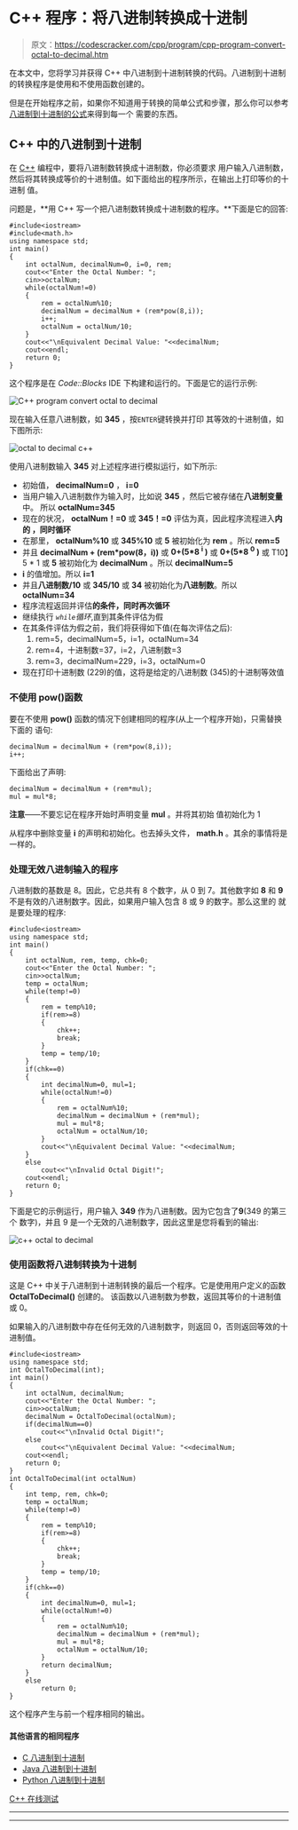 # C++ 程序：将八进制转换成十进制

> 原文：<https://codescracker.com/cpp/program/cpp-program-convert-octal-to-decimal.htm>

在本文中，您将学习并获得 C++ 中八进制到十进制转换的代码。八进制到十进制的转换程序是使用和不使用函数创建的。

但是在开始程序之前，如果你不知道用于转换的简单公式和步骤，那么你可以参考[八进制到十进制的公式](/computer-fundamental/octal-to-decimal.htm)来得到每一个 需要的东西。

## C++ 中的八进制到十进制

在 [C++](/cpp/index.htm) 编程中，要将八进制数转换成十进制数，你必须要求 用户输入八进制数，然后将其转换成等价的十进制值。如下面给出的程序所示，在输出上打印等价的十进制 值。

问题是，**用 C++ 写一个把八进制数转换成十进制数的程序。**下面是它的回答:

```
#include<iostream>
#include<math.h>
using namespace std;
int main()
{
    int octalNum, decimalNum=0, i=0, rem;
    cout<<"Enter the Octal Number: ";
    cin>>octalNum;
    while(octalNum!=0)
    {
        rem = octalNum%10;
        decimalNum = decimalNum + (rem*pow(8,i));
        i++;
        octalNum = octalNum/10;
    }
    cout<<"\nEquivalent Decimal Value: "<<decimalNum;
    cout<<endl;
    return 0;
}
```

这个程序是在 *Code::Blocks* IDE 下构建和运行的。下面是它的运行示例:

![C++ program convert octal to decimal](img/b59e714b115e757ffb7efdf45fdd0bf8.png)

现在输入任意八进制数，如 **345** ，按`ENTER`键转换并打印 其等效的十进制值，如下图所示:

![octal to decimal c++](img/b1af30b3a2285810e4d1933ee8aa2fa6.png)

使用八进制数输入 **345** 对上述程序进行模拟运行，如下所示:

*   初始值， **decimalNum=0** ， **i=0**
*   当用户输入八进制数作为输入时，比如说 **345** ，然后它被存储在**八进制变量**中。 所以 **octalNum=345**
*   现在的状况， **octalNum！=0** 或 **345！=0** 评估为真，因此程序流程进入**内的 ，同时循环**
*   在那里， **octalNum%10** 或 **345%10** 或 **5** 被初始化为 **rem** 。所以 **rem=5**
*   并且 **decimalNum + (rem*pow(8，i))** 或 **0+(5*8 <sup>i</sup> )** 或 **0+(5*8 <sup>0</sup> )** 或 T10】5 * 1 或 **5** 被初始化为 **decimalNum** 。所以 **decimalNum=5**
*   **i** 的值增加。所以 **i=1**
*   并且**八进制数/10** 或 **345/10** 或 **34** 被初始化为**八进制数**。所以 **octalNum=34**
*   程序流程返回并评估**的条件，同时再次循环**
*   继续执行 *`while`循环*,直到其条件评估为假
*   在其条件评估为假之前，我们将获得如下值(在每次评估之后):
    1.  rem=5，decimalNum=5，i=1，octalNum=34
    2.  rem=4，十进制数=37，i=2，八进制数=3
    3.  rem=3，decimalNum=229，i=3，octalNum=0
*   现在打印十进制数 (229)的值，这将是给定的八进制数 (345)的十进制等效值

### 不使用 pow()函数

要在不使用 **pow()** 函数的情况下创建相同的程序(从上一个程序开始)，只需替换下面的 语句:

```
decimalNum = decimalNum + (rem*pow(8,i));
i++;
```

下面给出了声明:

```
decimalNum = decimalNum + (rem*mul);
mul = mul*8;
```

**注意**——不要忘记在程序开始时声明变量 **mul** 。并将其初始 值初始化为 1

从程序中删除变量 **i** 的声明和初始化。也去掉头文件， **math.h** 。其余的事情将是一样的。

### 处理无效八进制输入的程序

八进制数的基数是 8。因此，它总共有 8 个数字，从 0 到 7。其他数字如 **8** 和 **9** 不是有效的八进制数字。因此，如果用户输入包含 8 或 9 的数字。那么这里的 就是要处理的程序:

```
#include<iostream>
using namespace std;
int main()
{
    int octalNum, rem, temp, chk=0;
    cout<<"Enter the Octal Number: ";
    cin>>octalNum;
    temp = octalNum;
    while(temp!=0)
    {
        rem = temp%10;
        if(rem>=8)
        {
            chk++;
            break;
        }
        temp = temp/10;
    }
    if(chk==0)
    {
        int decimalNum=0, mul=1;
        while(octalNum!=0)
        {
            rem = octalNum%10;
            decimalNum = decimalNum + (rem*mul);
            mul = mul*8;
            octalNum = octalNum/10;
        }
        cout<<"\nEquivalent Decimal Value: "<<decimalNum;
    }
    else
        cout<<"\nInvalid Octal Digit!";
    cout<<endl;
    return 0;
}
```

下面是它的示例运行，用户输入 **349** 作为八进制数。因为它包含了**9**(349 的第三个 数字)，并且 9 是一个无效的八进制数字，因此这里是您将看到的输出:

![c++ octal to decimal](img/039bf63a97e2b6b6fe399234c8f11486.png)

### 使用函数将八进制转换为十进制

这是 C++ 中关于八进制到十进制转换的最后一个程序。它是使用用户定义的函数 **OctalToDecimal()** 创建的。 该函数以八进制数为参数，返回其等价的十进制值或 0。

如果输入的八进制数中存在任何无效的八进制数字，则返回 0，否则返回等效的十进制值。

```
#include<iostream>
using namespace std;
int OctalToDecimal(int);
int main()
{
    int octalNum, decimalNum;
    cout<<"Enter the Octal Number: ";
    cin>>octalNum;
    decimalNum = OctalToDecimal(octalNum);
    if(decimalNum==0)
        cout<<"\nInvalid Octal Digit!";
    else
        cout<<"\nEquivalent Decimal Value: "<<decimalNum;
    cout<<endl;
    return 0;
}
int OctalToDecimal(int octalNum)
{
    int temp, rem, chk=0;
    temp = octalNum;
    while(temp!=0)
    {
        rem = temp%10;
        if(rem>=8)
        {
            chk++;
            break;
        }
        temp = temp/10;
    }
    if(chk==0)
    {
        int decimalNum=0, mul=1;
        while(octalNum!=0)
        {
            rem = octalNum%10;
            decimalNum = decimalNum + (rem*mul);
            mul = mul*8;
            octalNum = octalNum/10;
        }
        return decimalNum;
    }
    else
        return 0;
}
```

这个程序产生与前一个程序相同的输出。

#### 其他语言的相同程序

*   [C 八进制到十进制](/c/program/c-program-convert-octal-to-decimal.htm)
*   [Java 八进制到十进制](/java/program/java-program-convert-octal-to-decimal.htm)
*   [Python 八进制到十进制](/python/program/python-program-convert-octal-to-decimal.htm)

[C++ 在线测试](/exam/showtest.php?subid=3)

* * *

* * *